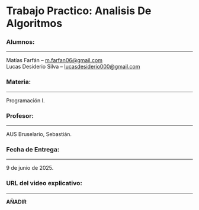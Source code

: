 # Trabajo Practico: Analisis De Algoritmos

### **Alumnos**:
___
Matías Farfán – m.farfan06@gmail.com
<br>
Lucas Desiderio Silva – lucasdesiderio000@gmail.com

### **Materia**: 
___
Programación I.

### **Profesor**: 
___
AUS Bruselario, Sebastián.

### **Fecha de Entrega**: 
___
9 de junio de 2025.

### **URL del video explicativo**:
___
**AÑADIR**
